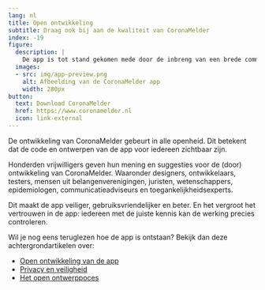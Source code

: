 ```yaml
---
lang: nl
title: Open ontwikkeling
subtitle: Draag ook bij aan de kwaliteit van CoronaMelder
index: -19
figure:
  description: |
    De app is tot stand gekomen mede door de inbreng van een brede community van experts
  images:
  - src: img/app-preview.png
    alt: Afbeelding van de CoronaMelder app
    width: 280px
button:
  text: Download CoronaMelder
  href: https://www.coronamelder.nl
  icon: link-external
---
```

 
De ontwikkeling van CoronaMelder gebeurt in alle openheid. Dit betekent dat de code en ontwerpen van de app voor iedereen zichtbaar zijn. 

Honderden vrijwilligers geven hun mening en suggesties voor de (door) ontwikkeling van CoronaMelder. Waaronder designers, ontwikkelaars, testers, mensen uit belangenverenigingen, juristen, wetenschappers, epidemiologen, communicatieadviseurs en toegankelijkheidsexperts. 

Dit maakt de app veiliger, gebruiksvriendelijker en beter. En het vergroot het vertrouwen in de app: iedereen met de juiste kennis kan de werking precies controleren. 

Wil je nog eens teruglezen hoe de app is ontstaan? Bekijk dan deze achtergrondartikelen over: 
* [Open ontwikkeling van de app](https://tweakers.net/reviews/7994/veilige-en-nuttige-corona-app-kan-dat.html)
* [Privacy en veiligheid](https://tweakers.net/reviews/8242/coronamelder-privacy-en-veiligheid-audits-pentests-en-meer.html)
* [Het open ontwerppoces](https://www.frankwatching.com/archive/2020/10/08/coronamelder-making-of/)
